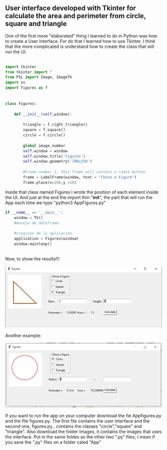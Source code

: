## User interface developed with Tkinter for calculate the area and perimeter from circle, square and triangle
 
One of the first more "elaborated" thing I learned to do in Python was how to create a User Interface. For do that I learned how to use Tkinter. I think that the more complicated is understand how to create the class that will run the UI. 

```python

import tkinter
from tkinter import *
from PIL import Image, ImageTk
import os
import figures as f


class Figures:
    
    def __init__(self,window):
        
        triangle = f.right_triangle()
        square = f.square()
        circle = f.circle()
        
        global image_number 
        self.window = window
        self.window.title('Figures')
        self.window.geometry('700x250')
        
        #Frame number 1, this frame will contain a radio button
        frame = LabelFrame(window, text = "Chose a Figure")
        frame.place(x=200,y =10)

```

Inside that class named Figures I wrote the position of each element inside the UI. And just at the end the import thin "__init__", the part that will run the App each time we type "python3 AppFigures.py"

```python
if __name__ == '__main__':
    window = Tk()
    #manejo de dataframe
    
    #creacion de la aplicacion
    application = Figures(window)
    window.mainloop()
 
 ```
 
 Now, to show the results!!!
 
 
![Triangle!](IM2.png)

Another example:


 ![Circle!](IM3.png)
 
 If you want to run the app on your computer download the fie Appfigures.py and the file figures.py. The first file contains the user interface and the second one, figures.py , contains the classes "circle","square" and "triangle". Also download the folder Images, it contains the images that uses the interface. Put in the same foldes as the other two ".py" files, I mean if you save the ".py" files on a folder caled "App"
